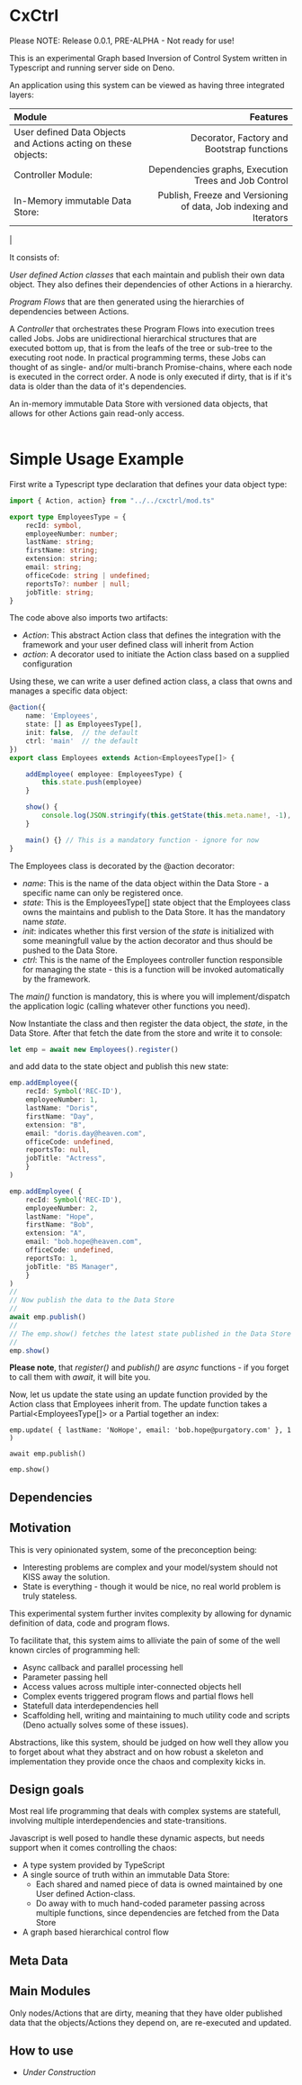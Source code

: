 # CxCtrl

Please NOTE: Release 0.0.1, PRE-ALPHA - Not ready for use!

This is an experimental Graph based Inversion of Control System written in Typescript and running server side on Deno. 

An application using this system can be viewed as having three integrated layers:

| Module                                                    |                                                       Features |
| :------------------------------------------------------------- | -------------------------------------------------------------: |
|User defined Data Objects and Actions acting on these objects: |Decorator, Factory and Bootstrap functions   |
| Controller Module:   |Dependencies graphs, Execution Trees and Job Control |
| In-Memory immutable Data Store:                                 |Publish, Freeze and Versioning of data, Job indexing and Iterators |
|

It consists of:

 *User defined Action classes* that each maintain and publish their own data object. They also defines their dependencies of other Actions in a hierarchy.

*Program Flows* that are then generated using the hierarchies of dependencies between Actions. 

A *Controller* that orchestrates these Program Flows into execution trees called Jobs. Jobs are unidirectional hierarchical structures that are executed bottom up, that is from the leafs of the tree or sub-tree to the executing root node. In practical programming terms, these Jobs can thought of as single- and/or multi-branch Promise-chains, where each node is executed in the correct order. A node is only executed if dirty, that is if it's data is older than the data of it's dependencies.

An in-memory immutable Data Store with versioned data objects, that allows for other Actions gain read-only access.
<br/><br/>

# Simple Usage Example

First write a Typescript type declaration that defines your data object type:

```typescript
import { Action, action} from "../../cxctrl/mod.ts"

export type EmployeesType = {
    recId: symbol,
	employeeNumber: number;
	lastName: string;
	firstName: string;
	extension: string;
	email: string;
	officeCode: string | undefined;
	reportsTo?: number | null;
    jobTitle: string;
} 
```

The code above also imports two artifacts: 
- *Action*: This abstract Action class that defines the integration with the framework and your user defined class will inherit from Action
- *action*: A decorator used to initiate the Action class based on a supplied configuration 

Using these, we can write a user defined action class, a class that owns and manages a specific data object:
```typescript 
@action({
    name: 'Employees',
    state: [] as EmployeesType[],
    init: false,  // the default
    ctrl: 'main'  // the default
})
export class Employees extends Action<EmployeesType[]> {

    addEmployee( employee: EmployeesType) {
        this.state.push(employee)
    }

    show() {
        console.log(JSON.stringify(this.getState(this.meta.name!, -1), undefined, 2))
    }

    main() {} // This is a mandatory function - ignore for now 
}
```

The Employees class is decorated by the @action decorator:
- *name*: This is the name of the data object within the Data Store - a specific name can only be registered once.
- *state*: This is the EmployeesType[] state object that the Employees class owns the maintains and publish to the Data Store. It has the mandatory name *state*.
- *init*: indicates whether this first version of the *state* is initialized with some meaningfull value by the action decorator and thus should be pushed to the Data Store.
- *ctrl*: This is the name of the Employees controller function responsible for managing the state - this is a function will be invoked automatically by the framework.

The *main()* function is mandatory, this is where you will implement/dispatch the application logic (calling whatever other functions you need).

Now Instantiate the class and then register the data object, the *state*, in the Data Store. After that fetch the date from the store and write it to console:

```typescript
let emp = await new Employees().register()
```
and add data to the state object and publish this new state:
```typescript
emp.addEmployee({
    recId: Symbol('REC-ID'),
    employeeNumber: 1,
    lastName: "Doris",
    firstName: "Day",
    extension: "B",
    email: "doris.day@heaven.com",
    officeCode: undefined,
    reportsTo: null,
    jobTitle: "Actress",
    }
)

emp.addEmployee( {
    recId: Symbol('REC-ID'),
    employeeNumber: 2,
    lastName: "Hope",
    firstName: "Bob",
    extension: "A",
    email: "bob.hope@heaven.com",
    officeCode: undefined,
    reportsTo: 1,
    jobTitle: "BS Manager",
    } 
) 
//
// Now publish the data to the Data Store
//
await emp.publish()
//
// The emp.show() fetches the latest state published in the Data Store and writes it to console 
//
emp.show()
```

**Please note**, that *register()* and *publish()* are *async* functions - if you forget to call them with *await*, it will bite you. 

Now, let us update the state using an update function provided by the Action class that Employees inherit from. The update function takes a Partial<EmployeesType[]> or a Partial<EmployeesType> together an index:

```
emp.update( { lastName: 'NoHope', email: 'bob.hope@purgatory.com' }, 1 )

await emp.publish()

emp.show()
```

## Dependencies

## Motivation

This is very opinionated system, some of the preconception being: 

- Interesting problems are complex and your model/system should not KISS away the solution. 
- State is everything - though it would be nice, no real world problem is truly stateless.

This experimental system further invites complexity by allowing for dynamic definition of data, code and program flows.

To facilitate that, this system aims to alliviate the pain of some of the well known circles of programming hell:

- Async callback and parallel processing hell
- Parameter passing hell
- Access values across multiple inter-connected objects hell
- Complex events triggered program flows and partial flows hell
- Statefull data interdependencies hell
- Scaffolding hell, writing and maintaining to much utility code and scripts (Deno actually solves some of these issues).

Abstractions, like this system, should be judged on how well they allow you to forget about what they abstract and on how robust a skeleton and implementation they provide once the chaos and complexity kicks in.

## Design goals 

Most real life programming that deals with complex systems are statefull, involving multiple interdependencies and state-transitions. 

Javascript is well posed to handle these dynamic aspects, but needs support when it comes controlling the chaos:

- A type system provided by TypeScript
- A single source of truth within an immutable Data Store:
  - Each shared and named piece of data is owned maintained by one User defined Action-class.
  - Do away with to much hand-coded parameter passing across multiple functions, since dependencies are fetched from the Data Store
- A graph based hierarchical control flow 

## Meta Data 


## Main Modules

Only nodes/Actions that are dirty, meaning that they have older published data that the objects/Actions they depend on, are re-executed and updated.

## How to use


- *Under Construction*


